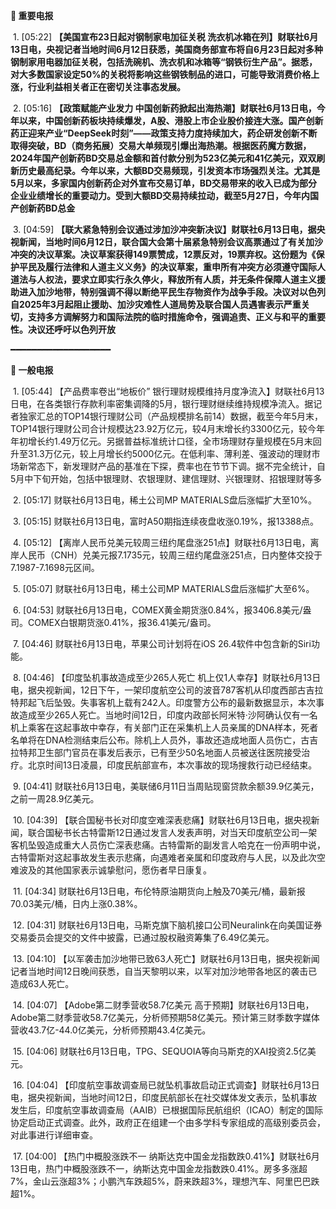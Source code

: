 **🔴 重要电报**

  1. [05:22] **【美国宣布23日起对钢制家电加征关税 洗衣机冰箱在列】财联社6月13日电，央视记者当地时间6月12日获悉，美国商务部宣布将自6月23日起对多种钢制家用电器加征关税，包括洗碗机、洗衣机和冰箱等“钢铁衍生产品”。据悉，对大多数国家设定50%的关税将影响这些钢铁制品的进口，可能导致消费价格上涨，行业利益相关者正在密切关注事态发展。**

  2. [05:16] **【政策赋能产业发力 中国创新药掀起出海热潮】财联社6月13日电，今年以来，中国创新药板块持续爆发，A股、港股上市企业股价接连大涨。国产创新药正迎来产业“DeepSeek时刻”——政策支持力度持续加大，药企研发创新不断取得突破，BD（商务拓展）交易大单频现引爆出海热潮。根据医药魔方数据，2024年国产创新药BD交易总金额和首付款分别为523亿美元和41亿美元，双双刷新历史最高纪录。今年以来，大额BD交易频现，引发资本市场强烈关注。尤其是5月以来，多家国内创新药企对外宣布交易订单，BD交易带来的收入已成为部分企业业绩增长的重要动力。受到大额BD交易持续拉动，截至5月27日，今年内国产创新药BD总金**

  3. [04:59] **【联大紧急特别会议通过涉加沙冲突新决议】财联社6月13日电，据央视新闻，当地时间6月12日，联合国大会第十届紧急特别会议高票通过了有关加沙冲突的决议草案。决议草案获得149票赞成，12票反对，19票弃权。这份题为《保护平民及履行法律和人道主义义务》的决议草案，重申所有冲突方必须遵守国际人道法与人权法，要求立即实行永久停火，释放所有人质，并无条件保障人道主义援助进入加沙地带，特别强调不得以断绝平民生存物资作为战争手段。决议对以色列自2025年3月起阻止援助、加沙灾难性人道局势及联合国人员遇害表示严重关切，支持多方调解努力和国际法院的临时措施命令，强调追责、正义与和平的重要性。决议还呼吁以色列开放**

━━━━━━━━━━━━━━━━━━━

**📰 一般电报**

  1. [05:44] 【产品费率卷出“地板价” 银行理财规模维持月度净流入】财联社6月13日电，在各类银行存款利率密集调降的5月，银行理财继续维持规模净流入。据记者独家汇总的TOP14银行理财公司（产品规模排名前14）数据，截至今年5月末，TOP14银行理财公司合计规模达23.92万亿元，较4月末增长约3300亿元，较今年年初增长约1.49万亿元。另据普益标准统计口径，全市场理财存量规模在5月末回升至31.3万亿元，较上月增长约5000亿元。在低利率、薄利差、强波动的理财市场新常态下，新发理财产品的基准在下探，费率也在节节下调。据不完全统计，自5月中下旬开始，包括中银理财、农银理财、建信理财、兴银理财、招银理财等多

  2. [05:17] 财联社6月13日电，稀土公司MP MATERIALS盘后涨幅扩大至10%。

  3. [05:15] 财联社6月13日电，富时A50期指连续夜盘收涨0.19%，报13388点。

  4. [05:12] 【离岸人民币兑美元较周三纽约尾盘涨251点】财联社6月13日电，离岸人民币（CNH）兑美元报7.1735元，较周三纽约尾盘涨251点，日内整体交投于7.1987-7.1698元区间。

  5. [05:07] 财联社6月13日电，稀土公司MP MATERIALS盘后涨幅扩大至6%。

  6. [04:53] 财联社6月13日电，COMEX黄金期货涨0.84%，报3406.8美元/盎司。COMEX白银期货涨0.41%，报36.41美元/盎司。

  7. [04:46] 财联社6月13日电，苹果公司计划将在iOS 26.4软件中包含新的Siri功能。

  8. [04:46] 【印度坠机事故造成至少265人死亡 机上仅1人幸存】财联社6月13日电，据央视新闻，12日下午，一架印度航空公司的波音787客机从印度西部古吉拉特邦起飞后坠毁。失事客机上载有242人。印度警方公布的最新数据显示，本次事故造成至少265人死亡。当地时间12日，印度内政部长阿米特·沙阿确认仅有一名机上乘客在这起事故中幸存，有关部门正在采集机上人员亲属的DNA样本，死者名单将在DNA检测结束后公布。除机上人员外，事故还造成地面人员伤亡，古吉拉特邦卫生部门官员在事发后表示，已有至少50名地面人员被送往医院接受治疗。北京时间13日凌晨，印度民航部宣布，本次事故的现场搜救行动已经结束。

  9. [04:41] 财联社6月13日电，美联储6月11日当周贴现窗贷款余额39.9亿美元，之前一周28.9亿美元。

  10. [04:39] 【联合国秘书长对印度空难深表悲痛】财联社6月13日电，据央视新闻，联合国秘书长古特雷斯12日通过发言人发表声明，对当天印度航空公司一架客机坠毁造成重大人员伤亡深表悲痛。古特雷斯的副发言人哈克在一份声明中说，古特雷斯对这起事故发生表示悲痛，向遇难者亲属和印度政府与人民，以及此次空难波及的其他国家表示诚挚慰问，愿伤者早日康复。

  11. [04:34] 财联社6月13日电，布伦特原油期货向上触及70美元/桶，最新报70.03美元/桶，日内上涨0.38%。

  12. [04:31] 财联社6月13日电，马斯克旗下脑机接口公司Neuralink在向美国证券交易委员会提交的文件中披露，已通过股权融资筹集了6.49亿美元。

  13. [04:10] 【以军袭击加沙地带已致63人死亡】财联社6月13日电，据央视新闻记者当地时间12日晚间获悉，自当天黎明以来，以军对加沙地带各地区的袭击已造成63人死亡。

  14. [04:07] 【Adobe第二财季营收58.7亿美元 高于预期】财联社6月13日电，Adobe第二财季营收58.7亿美元，分析师预期58亿美元。预计第三财季数字媒体营收43.7亿-44.0亿美元，分析师预期43.4亿美元。

  15. [04:06] 财联社6月13日电，TPG、SEQUOIA等向马斯克的XAI投资2.5亿美元。

  16. [04:04] 【印度航空事故调查局已就坠机事故启动正式调查】财联社6月13日电，据央视新闻，当地时间12日，印度民航部长在社交媒体发文表示，坠机事故发生后，印度航空事故调查局（AAIB）已根据国际民航组织（ICAO）制定的国际协定启动正式调查。此外，政府正在组建一个由多学科专家组成的高级别委员会，对此事进行详细审查。

  17. [04:00] 【热门中概股涨跌不一 纳斯达克中国金龙指数跌0.41%】财联社6月13日电，热门中概股涨跌不一，纳斯达克中国金龙指数跌0.41%。房多多涨超7%，金山云涨超3%；小鹏汽车跌超5%，蔚来跌超3%，理想汽车、阿里巴巴跌超1%。

